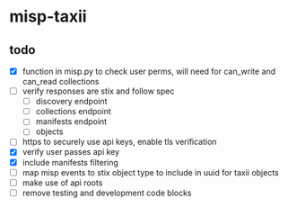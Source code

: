 # misp-taxii

## todo
- [x] function in misp.py to check user perms, will need for can_write and can_read collections
- [ ] verify responses are stix and follow spec
  - [ ] discovery endpoint
  - [ ] collections endpoint
  - [ ] manifests endpoint
  - [ ] objects
- [ ] https to securely use api keys, enable tls verification
- [x] verify user passes api key
- [x] include manifests filtering
- [ ] map misp events to stix object type to include in uuid for taxii objects
- [ ] make use of api roots
- [ ] remove testing and development code blocks